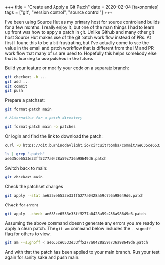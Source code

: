 +++
title = "Create and Apply a Git Patch"
date = 2020-02-04
[taxonomies]
tags = ["git", "version control", "source control"]
+++

I've been using Source Hut as my primary host for source control and builds for
a few months. I really enjoy it, but one of the main things I had to learn up
front was how to apply a patch in git. Unlike Github and many other git host
Source Hut makes use of the git patch work flow instead of PRs. At first I
found this to be a bit frustrating, but I've actually come to see the value in
the email and patch workflow that is different from the IM and PR work flow
that many of us are used to. Hopefully this helps somebody else that is
learning to use patches in the future.

Build your feature or modify your code on a separate branch:

```bash
git checkout -b ...
git add ...
git commit
git push
```

Prepare a patchset:

```bash
git format-patch main

# Alternative for a patch directory

git format-patch main -o patches
```

Or login and find the link to download the patch:

```bash
curl -O https://git.burningdaylight.io/circuitroomba/commit/ae635ce6533e33ff5277a0428a59c736a98649d6.patch

ls | grep ".patch"
ae635ce6533e33ff5277a0428a59c736a98649d6.patch
```

Switch back to main:

```bash
git checkout main
```

Check the patchset changes

```bash
git apply --stat ae635ce6533e33ff5277a0428a59c736a98649d6.patch
```

Check for errors

```bash
git apply --check ae635ce6533e33ff5277a0428a59c736a98649d6.patch
```

Assuming the above command doesn't generate any errors you are ready to apply a
clean patch. The `git am` command below includes the `--signoff` flag for
others to view.

```bash
git am --signoff < ae635ce6533e33ff5277a0428a59c736a98649d6.patch
```

And with that the patch has been applied to your main branch. Run your test
again for sanity sake and push main.



